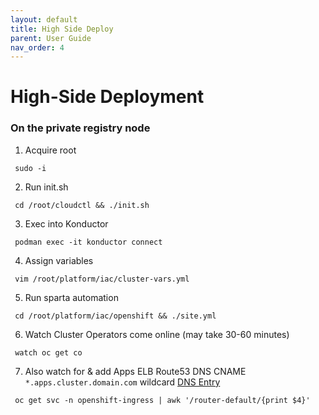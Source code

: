 ```yaml
---
layout: default
title: High Side Deploy
parent: User Guide
nav_order: 4
---
```


# High-Side Deployment

### On the private registry node

  1. Acquire root
```
 sudo -i
```
  2. Run init.sh
```
 cd /root/cloudctl && ./init.sh
```
  3. Exec into Konductor
```
 podman exec -it konductor connect
```
  4. Assign variables
```
 vim /root/platform/iac/cluster-vars.yml
```
  5. Run sparta automation
```
 cd /root/platform/iac/openshift && ./site.yml
```
  6. Watch Cluster Operators come online (may take 30-60 minutes)
```
 watch oc get co
```
  7. Also watch for & add Apps ELB Route53 DNS CNAME `*.apps.cluster.domain.com` wildcard [DNS Entry](https://console.amazonaws-us-gov.com/route53/home?#resource-record-sets)
```
 oc get svc -n openshift-ingress | awk '/router-default/{print $4}'
```
    
[CloudCtl]:https://github.com/CodeSparta/CloudCtl
[Konductor]:https://github.com/CodeSparta/Konductor
